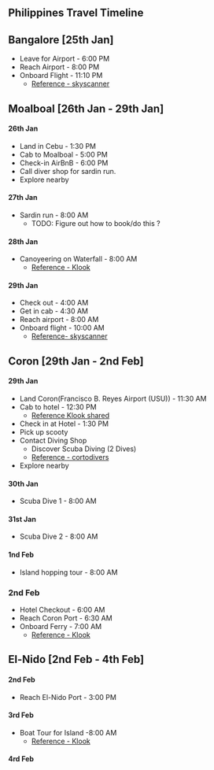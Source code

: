 ## Philippines Travel Timeline

## Bangalore [25th Jan]
* Leave for Airport - 6:00 PM
* Reach Airport - 8:00 PM
* Onboard Flight - 11:10 PM
  * [Reference - skyscanner](https://www.skyscanner.co.in/transport/flights/blr/ceb/240125/config/10002-2401252310--31876-1-10431-2401261320?adultsv2=1&cabinclass=economy&childrenv2=&inboundaltsenabled=false&outboundaltsenabled=false&qp_prevScreen=HOMEPAGE&ref=home&rtn=0&stops=!direct,!twoPlusStops)

## Moalboal [26th Jan - 29th Jan]

#### 26th Jan
* Land in Cebu - 1:30 PM
* Cab to Moalboal - 5:00 PM
* Check-in AirBnB - 6:00 PM
* Call diver shop for sardin run.
* Explore nearby

#### 27th Jan
* Sardin run - 8:00 AM
  * TODO: Figure out how to book/do this ?

#### 28th Jan
* Canoyeering on Waterfall - 8:00 AM
  * [Reference - Klook](https://www.klook.com/en-IN/activity/3874-canyoning-kawasan-falls-adventure-cebu/?gclid=CjwKCAjw5remBhBiEiwAxL2M9ztMOIyQD83a8jjddweQY8zSHLH_5HhYJNS8Mz9lNklkmYJJdYpMWhoCX98QAvD_BwE&gclsrc=aw.ds)

#### 29th Jan
* Check out - 4:00 AM
* Get in cab - 4:30 AM
* Reach airport - 8:00 AM
* Onboard flight - 10:00 AM
  * [Reference- skyscanner](https://www.skyscanner.co.in/transport/flights/ceb/usu/240129/config/10431-2401291000--31964-0-17402-2401291125?adults=1&adultsv2=1&cabinclass=economy&children=0&childrenv2=&destinationentityid=27549112&destinationgsid=27549112&inboundaltsenabled=false&infants=0&originentityid=38679349&outboundaltsenabled=false&ref=home&rtn=0&stops=!oneStop,!twoPlusStops)


## Coron [29th Jan - 2nd Feb]

#### 29th Jan
* Land Coron(Francisco B. Reyes Airport (USU)) - 11:30 AM
* Cab to hotel - 12:30 PM
  * [Reference Klook shared](https://www.klook.com/activity/74555-coron-airport-transfer-palawan/?spm=Wishlist.Favorite_Activity_Card_LIST&clickId=871d5a73dd)
* Check in at Hotel - 1:30 PM
* Pick up scooty
* Contact Diving Shop
  * Discover Scuba Diving (2 Dives)
  * [Reference - cortodivers](https://cortodivers.com/services-and-prices)
* Explore nearby

#### 30th Jan
* Scuba Dive 1 - 8:00 AM

#### 31st Jan
* Scuba Dive 2 - 8:00 AM

#### 1nd Feb
* Island hopping tour - 8:00 AM

### 2nd Feb
* Hotel Checkout - 6:00 AM
* Reach Coron Port - 6:30 AM
* Onboard Ferry - 7:00 AM
  * [Reference - Klook](https://www.klook.com/activity/83504-coron-elnido-ferry-ticket-palawan/?spm=Wishlist.Favorite_Activity_Card_LIST&clickId=65b7e5f9c5)

## El-Nido [2nd Feb - 4th Feb]

#### 2nd Feb
* Reach El-Nido Port - 3:00 PM

#### 3rd Feb
* Boat Tour for Island -8:00 AM
  * [Reference - Klook](https://www.klook.com/activity/4167-el-nido-island-hopping-tour-b-palawan/?spm=Wishlist.Favorite_Activity_Card_LIST&clickId=09130ac8a6)

#### 4rd Feb
